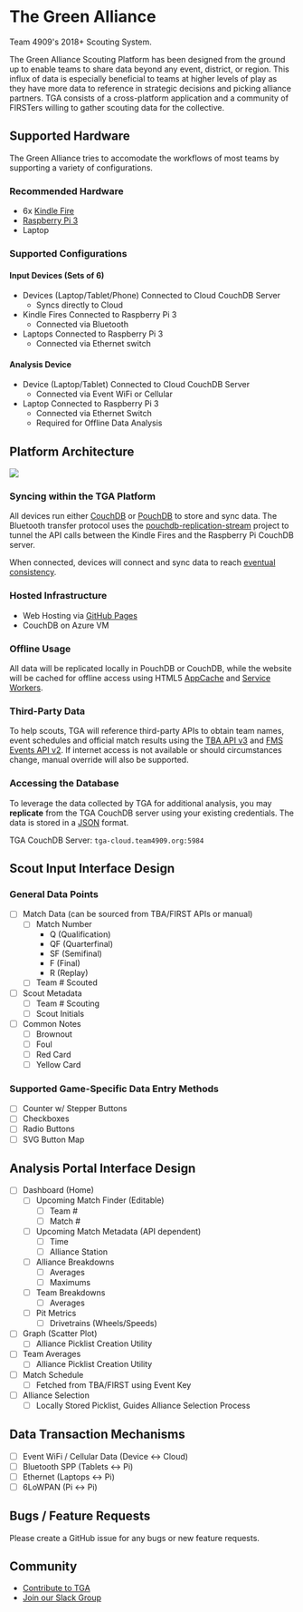 # The Green Alliance
Team 4909's 2018+ Scouting System.

The Green Alliance Scouting Platform has been designed from the ground up to enable teams to share data beyond any event, district, or region. This influx of data is especially beneficial to teams at higher levels of play as they have more data to reference in strategic decisions and picking alliance partners. TGA consists of a cross-platform application and a community of FIRSTers willing to gather scouting data for the collective.

## Supported Hardware
The Green Alliance tries to accomodate the workflows of most teams by supporting a variety of configurations.

### Recommended Hardware
- 6x [Kindle Fire](http://a.co/7w5EHTq) 
- [Raspberry Pi 3](https://www.raspberrypi.org/products/raspberry-pi-3-model-b/)
- Laptop

### Supported Configurations
#### Input Devices (Sets of 6)
- Devices (Laptop/Tablet/Phone) Connected to Cloud CouchDB Server
  - Syncs directly to Cloud
- Kindle Fires Connected to Raspberry Pi 3
  - Connected via Bluetooth
- Laptops Connected to Raspberry Pi 3
  - Connected via Ethernet switch
  
#### Analysis Device
- Device (Laptop/Tablet) Connected to Cloud CouchDB Server
  - Connected via Event WiFi or Cellular
- Laptop Connected to Raspberry Pi 3
  - Connected via Ethernet Switch
  - Required for Offline Data Analysis
  
## Platform Architecture
![](https://i.imgur.com/E78J5CI.png)

### Syncing within the TGA Platform
All devices run either [CouchDB](https://github.com/apache/couchdb) or [PouchDB](https://github.com/pouchdb/pouchdb) to store and sync data. The Bluetooth transfer protocol uses the [pouchdb-replication-stream](https://github.com/pouchdb-community/pouchdb-replication-stream) project to tunnel the API calls between the Kindle Fires and the Raspberry Pi CouchDB server.

When connected, devices will connect and sync data to reach [eventual consistency](http://docs.couchdb.org/en/2.1.1/intro/consistency.html).

### Hosted Infrastructure
- Web Hosting via [GitHub Pages](https://pages.github.com)
- CouchDB on Azure VM

### Offline Usage
All data will be replicated locally in PouchDB or CouchDB, while the website will be cached for offline access using HTML5 [AppCache](https://developer.mozilla.org/en-US/docs/Web/HTML/Using_the_application_cache) and [Service Workers](https://developer.mozilla.org/en-US/docs/Web/API/Service_Worker_API/Using_Service_Workers).

### Third-Party Data
To help scouts, TGA will reference third-party APIs to obtain team names, event schedules and official match results using the [TBA API v3](https://github.com/fletch3555/tba-api-client-javascript) and [FMS Events API v2](https://frcevents2.docs.apiary.io/#). If internet access is not available or should circumstances change, manual override will also be supported.

### Accessing the Database
To leverage the data collected by TGA for additional analysis, you may __replicate__ from the TGA CouchDB server using your existing credentials. The data is stored in a [JSON](https://www.json.org) format.

TGA CouchDB Server: `tga-cloud.team4909.org:5984`

## Scout Input Interface Design
### General Data Points
- [ ] Match Data (can be sourced from TBA/FIRST APIs or manual)
  - [ ] Match Number
    - Q   (Qualification)
    - QF  (Quarterfinal)
    - SF  (Semifinal)
    - F   (Final)
    - R   (Replay)
  - [ ] Team # Scouted
- [ ] Scout Metadata
  - [ ] Team # Scouting
  - [ ] Scout Initials
- [ ] Common Notes 
  - [ ] Brownout
  - [ ] Foul
  - [ ] Red Card
  - [ ] Yellow Card
### Supported Game-Specific Data Entry Methods
- [ ] Counter w/ Stepper Buttons
- [ ] Checkboxes
- [ ] Radio Buttons
- [ ] SVG Button Map

## Analysis Portal Interface Design
- [ ] Dashboard (Home)
  - [ ] Upcoming Match Finder (Editable)
    - [ ] Team #
    - [ ] Match #
  - [ ] Upcoming Match Metadata (API dependent)
    - [ ] Time
    - [ ] Alliance Station
  - [ ] Alliance Breakdowns
    - [ ] Averages
    - [ ] Maximums
  - [ ] Team Breakdowns
    - [ ] Averages
  - [ ] Pit Metrics
    - [ ] Drivetrains (Wheels/Speeds)
- [ ] Graph (Scatter Plot)
  - [ ] Alliance Picklist Creation Utility
- [ ] Team Averages
  - [ ] Alliance Picklist Creation Utility
- [ ] Match Schedule
  - [ ] Fetched from TBA/FIRST using Event Key
- [ ] Alliance Selection
  - [ ] Locally Stored Picklist, Guides Alliance Selection Process

## Data Transaction Mechanisms  
- [ ] Event WiFi / Cellular Data (Device <-> Cloud)
- [ ] Bluetooth SPP (Tablets <-> Pi)
- [ ] Ethernet (Laptops <-> Pi)
- [ ] 6LoWPAN (Pi <-> Pi)

## Bugs / Feature Requests
Please create a GitHub issue for any bugs or new feature requests.

## Community
- [Contribute to TGA](Contributing.md) 
- [Join our Slack Group](https://join.slack.com/t/thegreenalliance/shared_invite/enQtMjc3NzUyNjIyNzUzLTdjYTI3NmE5MjJiNGQ3NjJjOWJhZjQzZmU5Y2ZlZWNiNzRiZGFkZThjMWZkZjAwNWVjMWNiZGVmYWQ2MzM0YzY)
